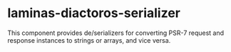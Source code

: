 # laminas-diactoros-serializer

This component provides de/serializers for converting PSR-7 request and response
instances to strings or arrays, and vice versa.
